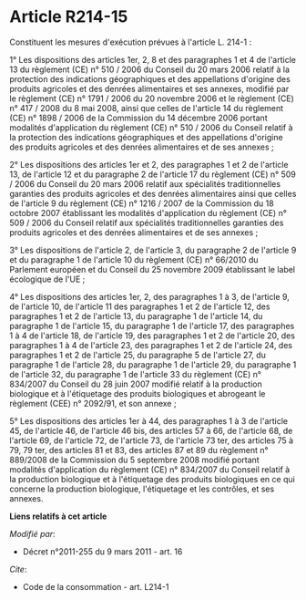 # Article R214-15

Constituent les mesures d'exécution prévues à l'article L. 214-1 : 

1° Les dispositions des articles 1er, 2, 8 et des paragraphes 1 et 4 de l'article 13 du règlement (CE) n° 510 / 2006 du
Conseil du 20 mars 2006 relatif à la protection des indications géographiques et des appellations d'origine des produits
agricoles et des denrées alimentaires et ses annexes, modifié par le règlement (CE) n° 1791 / 2006 du 20 novembre 2006 et le
règlement (CE) n° 417 / 2008 du 8 mai 2008, ainsi que celles de l'article 14 du règlement (CE) n° 1898 / 2006 de la
Commission du 14 décembre 2006 portant modalités d'application du règlement (CE) n° 510 / 2006 du Conseil relatif à la
protection des indications géographiques et des appellations d'origine des produits agricoles et des denrées alimentaires et
de ses annexes ; 

2° Les dispositions des articles 1er et 2, des paragraphes 1 et 2 de l'article 13, de l'article 12 et du paragraphe 2 de
l'article 17 du règlement (CE) n° 509 / 2006 du Conseil du 20 mars 2006 relatif aux spécialités traditionnelles garanties des
produits agricoles et des denrées alimentaires ainsi que celles de l'article 9 du règlement (CE) n° 1216 / 2007 de la
Commission du 18 octobre 2007 établissant les modalités d'application du règlement (CE) n° 509 / 2006 du Conseil relatif aux
spécialités traditionnelles garanties des produits agricoles et des denrées alimentaires et de ses annexes ; 

3° Les dispositions de l'article 2, de l'article 3, du paragraphe 2 de l'article 9 et du paragraphe 1 de l'article 10 du
règlement (CE) n° 66/2010 du Parlement européen et du Conseil du 25 novembre 2009 établissant le label écologique de l'UE ;

4° Les dispositions des articles 1er, 2, des paragraphes 1 à 3, de l'article 9, de l'article 10, de l'article 11 des
paragraphes 1 et 2 de l'article 12, des paragraphes 1 et 2 de l'article 13, du paragraphe 1 de l'article 14, du paragraphe 1
de l'article 15, du paragraphe 1 de l'article 17, des paragraphes 1 à 4 de l'article 18, de l'article 19, des paragraphes 1
et 2 de l'article 20, des paragraphes 1 à 4 de l'article 23, des paragraphes 1 et 2 de l'article 24, des paragraphes 1 et 2
de l'article 25, du paragraphe 5 de l'article 27, du paragraphe 1 de l'article 28, du paragraphe 1 de l'article 29, du
paragraphe 1 de l'article 32, du paragraphe 1 de l'article 33 du règlement (CE) n° 834/2007 du Conseil du 28 juin 2007
modifié relatif à la production biologique et à l'étiquetage des produits biologiques et abrogeant le règlement (CEE) n°
2092/91, et son annexe ;

5° Les dispositions des articles 1er à 44, des paragraphes 1 à 3 de l'article 45, de l'article 46, de l'article 46 bis, des
articles 57 à 66, de l'article 68, de l'article 69, de l'article 72, de l'article 73, de l'article 73 ter, des articles 75 à
79, 79 ter, des articles 81 et 83, des articles 87 et 89 du règlement n° 889/2008 de la Commission du 5 septembre 2008
modifié portant modalités d'application du règlement (CE) n° 834/2007 du Conseil relatif à la production biologique et à
l'étiquetage des produits biologiques en ce qui concerne la production biologique, l'étiquetage et les contrôles, et ses
annexes.

**Liens relatifs à cet article**

_Modifié par_:

  - Décret n°2011-255 du 9 mars 2011 - art. 16

_Cite_:

  - Code de la consommation - art. L214-1
